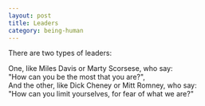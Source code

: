 ```yaml
---
layout: post
title: Leaders
category: being-human
---
```


There are two types of leaders:

One, like Miles Davis or Marty Scorsese, who say:  
"How can you be the most that you are?",  
And the other, like Dick Cheney or Mitt Romney, who say:  
"How can you limit yourselves, for fear of what we are?"
